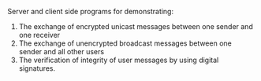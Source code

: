 Server and client side programs for demonstrating:

1. The exchange of encrypted unicast messages between one sender and one receiver
2. The exchange of unencrypted broadcast messages between one sender and all other users
3. The verification of integrity of user messages by using digital signatures.
